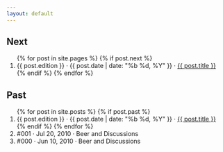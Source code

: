 ```yaml
---
layout: default
---
```


<div class="archive">
  <div class="next">
    <h2>Next</h2>
    <ol>
    {% for post in site.pages %}
      {% if post.next %}
      <li><span>{{ post.edition }} &middot; <time>{{ post.date | date: "%b %d, %Y" }}</time> &middot;</span>
        <a href="{{ '/next/' | prepend: site.baseurl }}">{{ post.title }}</a></li>
      {% endif %}
    {% endfor %}
    </ol>
  </div>

  <div class="past">
    <h2>Past</h2>
    <ol>
      {% for post in site.posts %}
        {% if post.past %}
        <li>
          <span>{{ post.edition }} &middot;
            <time title="{{ post.date }}">{{ post.date | date: "%b %d, %Y" }}</time> &middot;</span>
          <a href="{{ post.url | prepend: site.baseurl }}">{{ post.title }}</a>
        </li>
        {% endif %}
      {% endfor %}
        <li><span>#001 &middot; <time>Jul 20, 2010</time> &middot;</span> Beer and Discussions</li>
        <li><span>#000 &middot; <time>Jun 10, 2010</time> &middot;</span> Beer and Discussions</li>
    </ol>
  </div>
</div>
